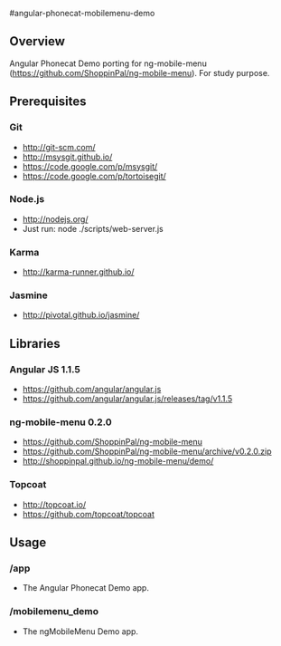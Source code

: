 #angular-phonecat-mobilemenu-demo

## Overview
Angular Phonecat Demo porting for ng-mobile-menu (https://github.com/ShoppinPal/ng-mobile-menu). For study purpose.


## Prerequisites

### Git
- http://git-scm.com/
- http://msysgit.github.io/
- https://code.google.com/p/msysgit/
- https://code.google.com/p/tortoisegit/

### Node.js
- http://nodejs.org/
- Just run: node ./scripts/web-server.js

### Karma
- http://karma-runner.github.io/

### Jasmine
- http://pivotal.github.io/jasmine/


## Libraries

### Angular JS 1.1.5
- https://github.com/angular/angular.js
- https://github.com/angular/angular.js/releases/tag/v1.1.5

### ng-mobile-menu 0.2.0
- https://github.com/ShoppinPal/ng-mobile-menu
- https://github.com/ShoppinPal/ng-mobile-menu/archive/v0.2.0.zip
- http://shoppinpal.github.io/ng-mobile-menu/demo/

### Topcoat
- http://topcoat.io/
- https://github.com/topcoat/topcoat

## Usage

### /app
- The Angular Phonecat Demo app.

### /mobilemenu_demo
- The ngMobileMenu Demo app.
